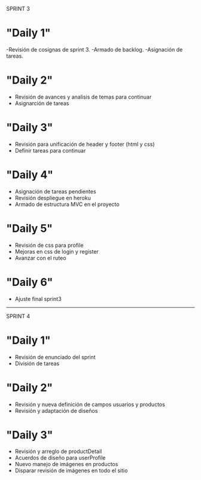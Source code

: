 SPRINT 3

# "Daily 1"

-Revisión de cosignas de sprint 3.
-Armado de backlog.
-Asignación de tareas.


# "Daily 2"

- Revisión de avances y analisis de temas para continuar
- Asignarción de tareas


# "Daily 3"

- Revisión para unificación de header y footer (html y css)
- Definir tareas para continuar


# "Daily 4"

- Asignación de tareas pendientes
- Revisión despliegue en heroku
- Armado de estructura MVC en el proyecto


# "Daily 5"
- Revisión de css para profile
- Mejoras en css de login y register
- Avanzar con el ruteo


# "Daily 6"
- Ajuste final sprint3

**************************************************

SPRINT 4
# "Daily 1"
- Revisión de enunciado del sprint
- División de tareas

# "Daily 2"
- Revisión y nueva definición de campos usuarios y productos
- Revisión y adaptación de diseños

# "Daily 3"
- Revisión y arreglo de productDetail
- Acuerdos de diseño para userProfile
- Nuevo manejo de imágenes en productos
- Disparar revisión de imágenes en todo el sitio